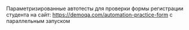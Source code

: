 Параметризированные автотесты для проверки формы регистрации студента на сайт: https://demoqa.com/automation-practice-form
с параллельным запуском
